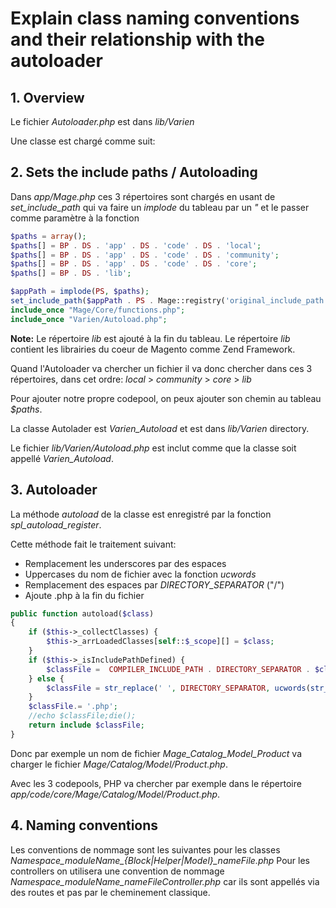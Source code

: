 # Explain class naming conventions and their relationship with the autoloader

## 1. Overview

Le fichier *Autoloader.php* est dans *lib/Varien*

Une classe est chargé comme suit:


## 2. Sets the include paths / Autoloading

Dans *app/Mage.php* ces 3 répertoires sont chargés en usant de *set_include_path* qui va faire un *implode* du tableau par un *"* et le passer comme paramètre à la fonction

```php
$paths = array();
$paths[] = BP . DS . 'app' . DS . 'code' . DS . 'local';
$paths[] = BP . DS . 'app' . DS . 'code' . DS . 'community';
$paths[] = BP . DS . 'app' . DS . 'code' . DS . 'core';
$paths[] = BP . DS . 'lib';

$appPath = implode(PS, $paths);
set_include_path($appPath . PS . Mage::registry('original_include_path'));
include_once "Mage/Core/functions.php";
include_once "Varien/Autoload.php";
```

**Note:** Le répertoire *lib* est ajouté à la fin du tableau. Le répertoire *lib* contient les librairies du coeur de Magento comme Zend Framework.

Quand l'Autoloader va chercher un fichier il va donc chercher dans ces 3 répertoires, dans cet ordre: *local* > *community* > *core* > *lib*

Pour ajouter notre propre codepool, on peux ajouter son chemin au tableau *$paths*.

La classe Autolader est *Varien_Autoload* et est dans *lib/Varien* directory.

Le fichier *lib/Varien/Autoload.php* est inclut comme que la classe soit appellé *Varien_Autoload*.


## 3. Autoloader

La méthode *autoload* de la classe est enregistré par la fonction *spl_autoload_register*.

Cette méthode fait le traitement suivant:

- Remplacement les underscores par des espaces
- Uppercases du nom de fichier avec la fonction *ucwords*
- Remplacement des espaces par *DIRECTORY_SEPARATOR* ("/")
- Ajoute .php à la fin du fichier

```php
public function autoload($class)
{
    if ($this->_collectClasses) {
        $this->_arrLoadedClasses[self::$_scope][] = $class;
    }
    if ($this->_isIncludePathDefined) {
        $classFile =  COMPILER_INCLUDE_PATH . DIRECTORY_SEPARATOR . $class;
    } else {
        $classFile = str_replace(' ', DIRECTORY_SEPARATOR, ucwords(str_replace('_', ' ', $class)));
    }
    $classFile.= '.php';
    //echo $classFile;die();
    return include $classFile;
}
```

Donc par exemple un nom de fichier *Mage_Catalog_Model_Product* va charger le fichier *Mage/Catalog/Model/Product.php*.

Avec les 3 codepools, PHP va chercher par exemple dans le répertoire *app/code/core/Mage/Catalog/Model/Product.php*.

## 4. Naming conventions

Les conventions de nommage sont les suivantes pour les classes *Namespace_moduleName_{Block|Helper|Model}_nameFile.php*
Pour les controllers on utilisera une convention de nommage *Namespace_moduleName_nameFileController.php* car ils sont appellés via des routes et pas par le cheminement classique.
